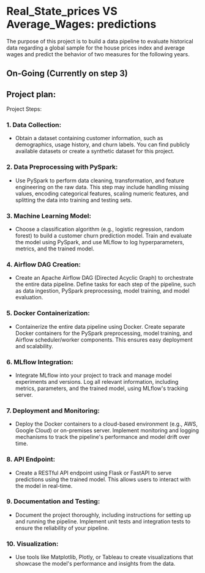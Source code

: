 # Real_State_prices VS Average_Wages: predictions
The purpose of this project is to build a data pipeline to evaluate historical data regarding a global sample for the house prices index and average wages and predict the behavior of two measures for the following years.

## On-Going (Currently on step 3)


## Project plan:
Project Steps:
### 1. Data Collection: 
- Obtain a dataset containing customer information, such as demographics, usage history, and churn labels. You can find publicly available datasets or create a synthetic dataset for this project.

### 2. Data Preprocessing with PySpark: 
- Use PySpark to perform data cleaning, transformation, and feature engineering on the raw data. This step may include handling missing values, encoding categorical features, scaling numeric features, and splitting the data into training and testing sets.

### 3. Machine Learning Model: 
- Choose a classification algorithm (e.g., logistic regression, random forest) to build a customer churn prediction model. Train and evaluate the model using PySpark, and use MLflow to log hyperparameters, metrics, and the trained model.

### 4. Airflow DAG Creation: 
- Create an Apache Airflow DAG (Directed Acyclic Graph) to orchestrate the entire data pipeline. Define tasks for each step of the pipeline, such as data ingestion, PySpark preprocessing, model training, and model evaluation.

### 5. Docker Containerization: 
- Containerize the entire data pipeline using Docker. Create separate Docker containers for the PySpark preprocessing, model training, and Airflow scheduler/worker components. This ensures easy deployment and scalability.

### 6. MLflow Integration: 
- Integrate MLflow into your project to track and manage model experiments and versions. Log all relevant information, including metrics, parameters, and the trained model, using MLflow's tracking server.

### 7. Deployment and Monitoring: 
- Deploy the Docker containers to a cloud-based environment (e.g., AWS, Google Cloud) or on-premises server. Implement monitoring and logging mechanisms to track the pipeline's performance and model drift over time.

### 8. API Endpoint: 
- Create a RESTful API endpoint using Flask or FastAPI to serve predictions using the trained model. This allows users to interact with the model in real-time.

### 9. Documentation and Testing: 
- Document the project thoroughly, including instructions for setting up and running the pipeline. Implement unit tests and integration tests to ensure the reliability of your pipeline.

### 10. Visualization: 
- Use tools like Matplotlib, Plotly, or Tableau to create visualizations that showcase the model's performance and insights from the data.